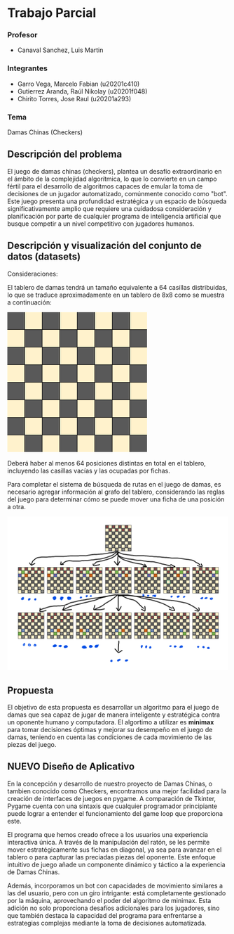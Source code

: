 # Trabajo Parcial

### Profesor

- Canaval Sanchez, Luis Martin

### Integrantes

- Garro Vega, Marcelo Fabian (u20201c410)
- Gutierrez Aranda, Raúl Nikolay (u20201f048)
- Chirito Torres, Jose Raul (u20201a293)

### Tema

Damas Chinas (Checkers)

## Descripción del problema

<!--
▪ El problema deberá representar una situación de la vida real susceptible a ser representada por sus datos a través de un grafo.
▪ Este problema representado en un grafo deberá poder ser recorrido a través de una o más técnicas de búsqueda con el propósito de encontrar posibles soluciones (o la mejor).
-->

El juego de damas chinas (checkers), plantea un desafío extraordinario en el ámbito de la complejidad algorítmica, lo que lo convierte en un campo fértil para el desarrollo de algoritmos capaces de emular la toma de decisiones de un jugador automatizado, comúnmente conocido como "bot". Este juego presenta una profundidad estratégica y un espacio de búsqueda significativamente amplio que requiere una cuidadosa consideración y planificación por parte de cualquier programa de inteligencia artificial que busque competir a un nivel competitivo con jugadores humanos.

## Descripción y visualización del conjunto de datos (datasets)

Consideraciones:

El tablero de damas tendrá un tamaño equivalente a 64 casillas distribuidas,
lo que se traduce aproximadamente en un tablero de 8x8 como se muestra a continuación:

![Imagen del tablero](./Tablero.png)

Deberá haber al menos 64 posiciones distintas en total en el tablero, incluyendo las casillas vacías y las ocupadas por fichas.

Para completar el sistema de búsqueda de rutas en el juego de damas, es necesario agregar información al grafo del tablero, considerando las reglas del juego para determinar cómo se puede mover una ficha de una posición a otra.

![Previsualizacion del dataset](./Previsualizacion%20del%20dataset.png)

## Propuesta

<!-- Redactar de forma preliminar, el objetivo de la propuesta, técnica y metodología a utilizar. -->

El objetivo de esta propuesta es desarrollar un algoritmo para el juego de damas que sea capaz de jugar de manera inteligente y estratégica contra un oponente humano y computadora. El algortimo a utilizar es **minimax** para tomar decisiones óptimas y mejorar su desempeño en el juego de damas, teniendo en cuenta las condiciones de cada movimiento de las piezas del juego.

## **NUEVO** Diseño de Aplicativo

En la concepción y desarrollo de nuestro proyecto de Damas Chinas, o tambien conocido como Checkers, encontramos una mejor facilidad para la creación de interfaces de juegos en pygame. A comparación de Tkinter, Pygame cuenta con una sintaxis que cualquier programador principiante puede lograr a entender el funcionamiento del game loop que proporciona este.

El programa que hemos creado ofrece a los usuarios una experiencia interactiva única. A través de la manipulación del ratón, se les permite mover estratégicamente sus fichas en diagonal, ya sea para avanzar en el tablero o para capturar las preciadas piezas del oponente. Este enfoque intuitivo de juego añade un componente dinámico y táctico a la experiencia de Damas Chinas.

Además, incorporamos un bot con capacidades de movimiento similares a las del usuario, pero con un giro intrigante: está completamente gestionado por la máquina, aprovechando el poder del algoritmo de minimax. Esta adición no solo proporciona desafíos adicionales para los jugadores, sino que también destaca la capacidad del programa para enfrentarse a estrategias complejas mediante la toma de decisiones automatizada.
